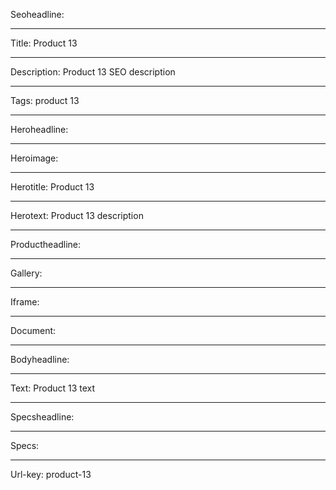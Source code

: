 Seoheadline: 

----

Title: Product 13

----

Description: Product 13 SEO description

----

Tags: product 13

----

Heroheadline: 

----

Heroimage: 

----

Herotitle: Product 13

----

Herotext: Product 13 description

----

Productheadline: 

----

Gallery: 

----

Iframe: 

----

Document: 

----

Bodyheadline: 

----

Text: Product 13 text

----

Specsheadline: 

----

Specs: 

----

Url-key: product-13